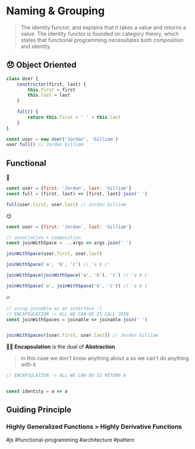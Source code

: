 # Naming & Grouping
> The identity functor, and explains that it takes a value and returns a value. The identity functor is founded on category theory, which states that functional programming necessitates both composition and identity.


## 😞 Object Oriented 
```js
class User {
	constructor(first, last) {
		this.first = first
		this.last = last
	}
	
	full() {
		return this.first + ' ' + this.last
	}
}

const user = new User('Jordan', 'Gilliam')
user.full() // Jordan Gilliam
```

## Functional 

🤔
```js
const user = {first: 'Jordan', last: 'Gilliam'}
const full = (first, last) => [first, last].join(' ')

full(user.first, user.last) // Jordan Gilliam
```

😌
```js
const user = {first: 'Jordan', last: 'Gilliam'}

// associative + composition
const joinWithSpace = ...args => args.join(' ')

joinWithSpace(user.first, user.last)

joinWithSpace('a', 'b', 'c') // 'a b c'

joinWithSpace(joinWithSpace('a', 'b'), 'c') // 'a b c'

joinWithSpace('a', joinWithSpace('b', 'c')) // 'a b c'
```

🔥 
```js
// using joinable as an interface :)
// ENCAPSULATION -> ALL WE CAN DO IS CALL JOIN
const joinWithSpaces = joinable => joinable.join(' ')


joinWithSpaces([user.first, user.last]) // Jordan Gilliam
```

🧙‍♂️ 
**Encapsulation**  is the dual of **Abstraction**
> in this case we don't know anything about a so we can't do anything with it
```js
// ENCAPSULATION -> ALL WE CAN DO IS RETURN A


const identity = a => a
```

## Guiding Principle
### **Highly Generalized Functions** > Highly Derivative Functions

#js #functional-programming #architecture #pattern